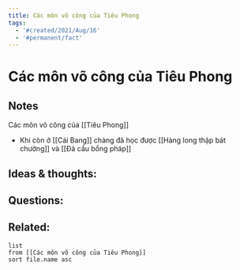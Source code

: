 ```yaml
---
title: Các môn võ công của Tiêu Phong
tags:
  - '#created/2021/Aug/16'
  - '#permanent/fact'
---
```

# Các môn võ công của Tiêu Phong

## Notes
Các môn võ công của [[Tiêu Phong]]
- Khi còn ở [[Cái Bang]] chàng đã học được [[Hàng long thập bát chưởng]] và [[Đả cẩu bổng pháp]]

## Ideas & thoughts:


## Questions:


## Related:
```dataview
list
from [[Các môn võ công của Tiêu Phong]]
sort file.name asc
```
